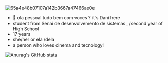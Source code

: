 ![65a4e48b07107a142b3667a47466ae0e](https://github.com/user-attachments/assets/3080d4b5-0e87-4c57-b566-6400da6c8752)

- 👋 ola pessoal tudo bem com voces ? it´s Dani here
- student from Senai de desenvolvemento de sistemas , /second year of High School
- 17 years
- she/her  or ela /dela
- a person who loves cinema and tecnology!
 
![Anurag's GitHub stats](https://github-readme-stats.vercel.app/api?username=danidani1907&show_icons=true&theme=radical)
